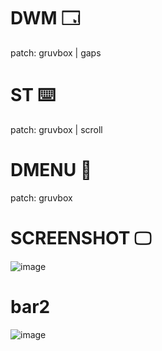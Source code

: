 # DWM 🗔
patch: gruvbox | gaps
# ST ⌨️
patch: gruvbox | scroll
# DMENU 🧸
patch: gruvbox
# SCREENSHOT 🖵
![image](https://github.com/aquaverso2077/dots/assets/149948716/5d5d38c8-5b02-4e7d-a3b2-252162e25e7d)

# bar2
![image](https://github.com/aquaverso2077/dots/assets/149948716/d9828ac2-e3eb-4ff5-a744-36b1895309e7)




